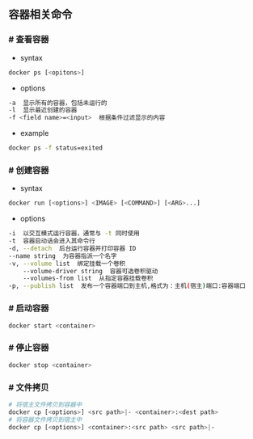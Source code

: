 ## 容器相关命令
### # 查看容器
- syntax
```bash
docker ps [<opitons>]
```
- options
```bash
-a  显示所有的容器，包括未运行的
-l  显示最近创建的容器
-f <field name>=<input>  根据条件过滤显示的内容
```
- example
```bash
docker ps -f status=exited
```
### # 创建容器
- syntax
```bash
docker run [<options>] <IMAGE> [<COMMAND>] [<ARG>...]
```
- options
```bash
-i  以交互模式运行容器，通常与 -t 同时使用
-t  容器启动话会进入其命令行
-d, --detach  后台运行容器并打印容器 ID
--name string  为容器指派一个名字
-v, --volume list  绑定挂载一个卷积  
    --volume-driver string  容器可选卷积驱动
    --volumes-from list  从指定容器挂载卷积
-p, --publish list  发布一个容器端口到主机,格式为：主机(宿主)端口:容器端口
```
### # 启动容器
```bash
docker start <container>
```
### # 停止容器
```bash
docker stop <container>
```
### # 文件拷贝
```bash
# 将宿主文件拷贝到容器中
docker cp [<options>] <src path>|- <container>:<dest path>
# 将容器文件拷贝到宿主中
docker cp [<options>] <container>:<src path> <src path>|-
```
